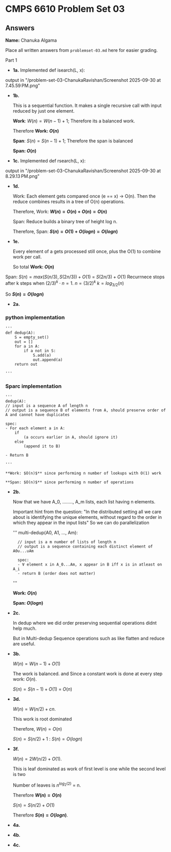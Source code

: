 # CMPS 6610 Problem Set 03
## Answers

**Name:** Chanuka Algama


Place all written answers from `problemset-03.md` here for easier grading.

Part 1

- **1a.** Implemented def isearch(L, x):

 output in "/problem-set-03-ChanukaRavishan/Screenshot 2025-09-30 at 7.45.59 PM.png"


- **1b.** 

    This is a sequential function. It makes a single recursive call with input reduced by just one element.

    **Work**: $W(n) = W(n-1) +1$;  Therefore its a balanced work.

    Therefore **Work: $O(n)$**

    **Span**: $S(n) = S(n-1) +1$; Therefore the span is balanced

    **Span: $O(n)$**


- **1c.** Implemented def rsearch(L, x):

output in "/problem-set-03-ChanukaRavishan/Screenshot 2025-09-30 at 8.29.13 PM.png"

- **1d.**


    Work: Each element gets compared once (e == x) → O(n). Then the reduce combines results in a tree of O(n) operations.

    Therefore, Work: **$W(n) = O(n) + O(n) = O(n)$**

    Span: Reduce builds a binary tree of height log n.

    Therefore, Span: **$S(n) = O(1) + O(logn) = O(logn)$**



- **1e.**

    Every element of a gets processed still once, plus the O(1) to combine work per call.

    So total **Work: $O(n)$**



Span: $S(n) = max(S(n/3), S(2n/3)) + O(1)$ = $S(2n/3) +O(1)$ Recurrnece stops after k steps when $(2/3)^k \cdot n =1$. $n=(3/2)^k$ $k = log_{3/2}(n)$

So **$S(n) = O(logn)$**


- **2a.**

### python implementation
    '''
    def dedup(A):
        S = empty_set()
        out = []
        for a in A:
            if a not in S:
                S.add(a)
                out.append(a)
        return out

    '''

### Sparc implementation

    '''
    dedup(A):
    // input is a sequence A of length n
    // output is a sequence B of elements from A, should preserve order of A and cannot have duplicates

    spec:
    - For each element a in A:
        if 
            (a occurs earlier in A, should ignore it)
        else 
            (append it to B)
    
    - Return B

    '''

    **Work: $O(n)$** since performing n number of lookups with O(1) work
    
    **Span: $O(n)$** since performing n number of operations


- **2b.**

    Now that we have A_0, ........, A_m lists, each list having n elements.

    Important hint from the question: "In the distributed setting all we care about is identifying the unique elements, without regard to the order in which they appear in the input lists" So we can do parallelization
    
    '''
    multi-dedup(A0, A1, ..., Am):

        // input is a m number of lists of length n
        // output is a sequence containing each distinct element of A0∪...∪Am

        spec:
        - ∀ element x in A_0...Am, x appear in B iff x is in atleast on A_i
        - return B (order does not matter)

    ''' 

    **Work: $O(n)$** 
    
    **Span: $O(logn)$**

- **2c.**

    In dedup where we did order preserving sequential operations didnt help much.

    But in Multi-dedup Sequence operations such as like flatten and reduce are useful.

- **3b.**


    $W(n) = W(n-1) + O(1)$ 
    
    The work is balanced. and Since a constant work is done at every step work: $O(n)$.

    $S(n) = S(n-1) + O(1)$ = $O(n)$


- **3d.**

    $W(n) = W(n/2) + cn$. 
    
    This work is root dominated
    
    Therefore, $W(n) = O(n)$

    $S(n) = S(n/2) + 1$ : $S(n) = O(logn)$


- **3f.**

    $W(n) = 2W(n/2) + O(1)$. 
    
    This is leaf dominated as work of first level is one while the second level is two
    
    Number of leaves is $n^{log_2(2)}$ = n. 
    
    Therefore **$W(n) = O(n)$**


    $S(n) = S(n/2) + O(1)$ 
    
    Therefore **$S(n) = O(logn)$**.


- **4a.**




- **4b.**





- **4c.**




